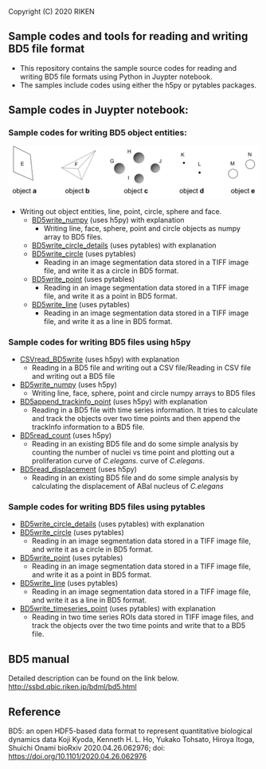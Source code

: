 Copyright (C) 2020 RIKEN

## Sample codes and tools for reading and writing BD5 file format
* This repository contains the sample source codes for reading and writing BD5 file formats using Python in Juypter notebook.
* The samples include codes using either the h5py or pytables packages.

## Sample codes in Juypter notebook:

### Sample codes for writing BD5 object entities:
![BD5 object entities](BD5numpy_examples.png?raw=true)

* Writing out object entities, line, point, circle, sphere and face.
    * [BD5write_numpy](BD5write_numpy.ipynb) (uses h5py) with explanation
        * Writing line, face, sphere, point and circle objects as numpy array to BD5 files.
    * [BD5write_circle_details](BD5write_circle_details.ipynb) (uses pytables) with explanation
    * [BD5write_circle](BD5write_circle.ipynb) (uses pytables)
        * Reading in an image segmentation data stored in a TIFF image file, and write it as a circle in BD5 format. 
    * [BD5write_point](BD5write_point.ipynb) (uses pytables)
        * Reading in an image segmentation data stored in a TIFF image file, and write it as a point in BD5 format. 
    * [BD5write_line](BD5write_line.ipynb) (uses pytables)
        * Reading in an image segmentation data stored in a TIFF image file, and write it as a line in BD5 format. 

### Sample codes for writing BD5 files using h5py
* [CSVread_BD5write](CSVread_BD5write.ipynb) (uses h5py) with explanation
    * Reading in a BD5 file and writing out a CSV file/Reading in CSV file and writing out a BD5 file     
* [BD5write_numpy](BD5write_numpy.ipynb) (uses h5py)
    * Writing line, face, sphere, point and circle numpy arrays to BD5 files
* [BD5append_trackinfo_point](BD5append_trackinfo_point.ipynb) (uses h5py) with explanation
    * Reading in a BD5 file with time series information. It tries to calculate and track the objects over two time points and then append the trackInfo information to a BD5 file. 
* [BD5read_count](BD5read_count.ipynb) (uses h5py)
    * Reading in an existing BD5 file and do some simple analysis by counting the number of nuclei vs time point and plotting out a proliferation curve of *C.elegans*. curve of *C.elegans*.
* [BD5read_displacement](BD5read_displacement.ipynb) (uses h5py)
    * Reading in an existing BD5 file and do some simple analysis by calculating the displacement of ABal nucleus of *C.elegans*

### Sample codes for writing BD5 files using pytables
* [BD5write_circle_details](BD5write_circle_details.ipynb) (uses pytables) with explanation
* [BD5write_circle](BD5write_circle.ipynb) (uses pytables)
    * Reading in an image segmentation data stored in a TIFF image file, and write it as a circle in BD5 format.
* [BD5write_point](BD5write_point.ipynb) (uses pytables)
    * Reading in an image segmentation data stored in a TIFF image file, and write it as a point in BD5 format.
* [BD5write_line](BD5write_line.ipynb) (uses pytables)
    * Reading in an image segmentation data stored in a TIFF image file, and write it as a line in BD5 format.
* [BD5write_timeseries_point](BD5write_timeseries_point.ipynb) (uses pytables) with explanation 
    * Reading in two time series ROIs data stored in TIFF image files, and track the objects over the two time points and write that to a BD5 file. 

## BD5 manual
Detailed description can be found on the link below.
http://ssbd.qbic.riken.jp/bdml/bd5.html

## Reference
BD5: an open HDF5-based data format to represent quantitative biological dynamics data
Koji Kyoda, Kenneth H. L. Ho, Yukako Tohsato, Hiroya Itoga, Shuichi Onami
bioRxiv 2020.04.26.062976; doi: https://doi.org/10.1101/2020.04.26.062976
